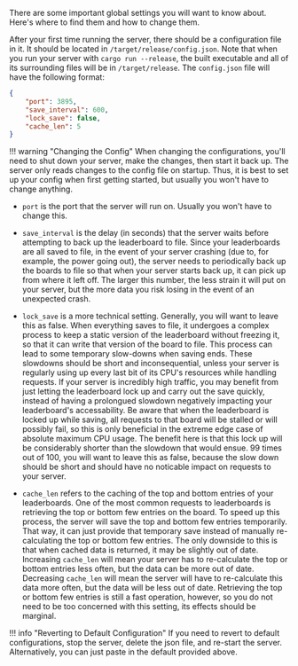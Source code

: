There are some important global settings you will want to know about. Here's where to find them and how to change them.

After your first time running the server, there should be a configuration file in it. It should be located in `/target/release/config.json`. Note that when you run your server with `cargo run --release`, the built executable and all of its surrounding files will be in `/target/release`. The `config.json` file will have the following format:

```json
{
    "port": 3895,
    "save_interval": 600,
    "lock_save": false,
    "cache_len": 5
}
```

!!! warning "Changing the Config"
    When changing the configurations, you'll need to shut down your server, make the changes, then start it back up. The server only reads changes to the config file on startup. Thus, it is best to set up your config when first getting started, but usually you won't have to change anything.

- `port` is the port that the server will run on. Usually you won't have to change this.

- `save_interval` is the delay (in seconds) that the server waits before attempting to back up the leaderboard to file. Since your leaderboards are all saved to file, in the event of your server crashing (due to, for example, the power going out), the server needs to periodically back up the boards to file so that when your server starts back up, it can pick up from where it left off. The larger this number, the less strain it will put on your server, but the more data you risk losing in the event of an unexpected crash. 

- `lock_save` is a more technical setting. Generally, you will want to leave this as false. When everything saves to file, it undergoes a complex process to keep a static version of the leaderboard without freezing it, so that it can write that version of the board to file. This process can lead to some temporary slow-downs when saving ends. These slowdowns should be short and inconsequential, unless your server is regularly using up every last bit of its CPU's resources while handling requests. If your server is incredibly high traffic, you may benefit from just letting the leaderboard lock up and carry out the save quickly, instead of having a prolongued slowdown negatively impacting your leaderboard's accessability. Be aware that when the leaderboard is locked up while saving, all requests to that board will be stalled or will possibly fail, so this is only beneficial in the extreme edge case of absolute maximum CPU usage. The benefit here is that this lock up will be considerably shorter than the slowdown that would ensue. 99 times out of 100, you will want to leave this as false, because the slow down should be short and should have no noticable impact on requests to your server.

- `cache_len` refers to the caching of the top and bottom entries of your leaderboards. One of the most common requests to leaderboards is retrieving the top or bottom few entries on the board. To speed up this process, the server will save the top and bottom few entries temporarily. That way, it can just provide that temporary save instead of manually re-calculating the top or bottom few entries. The only downside to this is that when cached data is returned, it may be slightly out of date. Increasing `cache_len` will mean your server has to re-calculate the top or bottom entries less often, but the data can be more out of date. Decreasing `cache_len` will mean the server will have to re-calculate this data more often, but the data will be less out of date. Retrieving the top or bottom few entries is still a fast operation, however, so you do not need to be too concerned with this setting, its effects should be marginal.

!!! info "Reverting to Default Configuration"
    If you need to revert to default configurations, stop the server, delete the json file, and re-start the server. Alternatively, you can just paste in the default provided above.